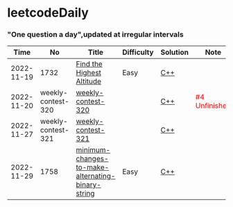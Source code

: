leetcodeDaily
========

### "One question a day",updated at irregular intervals

| Time | No | Title | Difficulty | Solution | Note |
| ---- | -- | ----- | ---------- | -------- | ---- |
| 2022-11-19 | 1732 | [Find the Highest Altitude](https://leetcode.cn/problems/find-the-highest-altitude/) | Easy | [C++](./src/Find_the_Highest_Altitude/solution.cpp) | |
| 2022-11-20 | weekly-contest-320 | [weekly-contest-320](https://leetcode.cn/contest/weekly-contest-320/) | | [C++](./src/weekly-contest-320/solution.cpp) | <font color=red>#4 Unfinished</font> |
| 2022-11-27 | weekly-contest-321 | [weekly-contest-321](https://leetcode.cn/contest/weekly-contest-321/) | |[C++](./src/weekly-contest-321/solution.cpp) | |
| 2022-11-29 | 1758 | [minimum-changes-to-make-alternating-binary-string](https://leetcode.cn/problems/minimum-changes-to-make-alternating-binary-string/) | Easy | [C++](./src/1758/solution.cpp) | | 